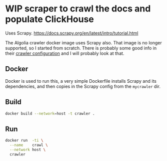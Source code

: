 # WIP scraper to crawl the docs and populate ClickHouse

Uses Scrapy.  https://docs.scrapy.org/en/latest/intro/tutorial.html

The Algolia crawler docker image uses Scrapy also.  That image is no longer supported, so
I started from scratch.  There is probably some good info in their 
[crawler configuration](https://github.com/algolia/docsearch-scraper/tree/master/scraper/src)
and I will probably look at that.

## Docker

Docker is used to run this, a very simple Dockerfile installs Scrapy and its dependencies, and then copies in the Scrapy config from the `mycrawler` dir.  

## Build

```bash
docker build --network=host -t crawler .
```

## Run
```bash
docker run  -ti \
  --name    crawl \
  --network host \
  crawler
```

